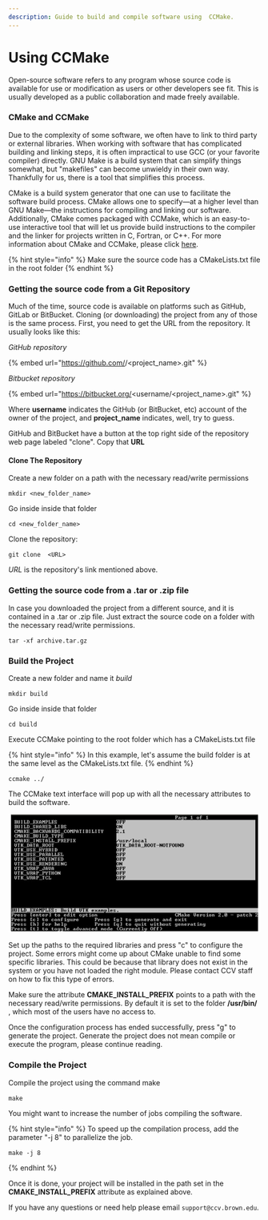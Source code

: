 ```yaml
---
description: Guide to build and compile software using  CCMake.
---
```


# Using CCMake

Open-source software refers to any program whose source code is available for use or modification as users or other developers see fit. This is usually developed as a public collaboration and made freely available.

### CMake and CCMake

Due to the complexity of some software, we often have to link to third party or external libraries. When working with software that has complicated building and linking steps, it is often impractical to use GCC (or your favorite compiler) directly. GNU Make is a build system that can simplify things somewhat, but "makefiles" can become unwieldy in their own way. Thankfully for us, there is a tool that simplifies this process.&#x20;

CMake is a build system generator that one can use to facilitate the software build process. CMake allows one to specify—at a higher level than GNU Make—the instructions for compiling and linking our software. Additionally, CMake comes packaged with CCMake, which is an easy-to-use interactive tool that  will let us  provide build instructions to the compiler and the linker for projects written in C, Fortran, or C++. For more information about CMake and CCMake, please click [here](https://cmake.org/).

{% hint style="info" %}
Make sure the source code  has a CMakeLists.txt file in the root folder
{% endhint %}

### Getting the source code from a Git Repository

Much of the time, source code is available on platforms such as  GitHub, GitLab or BitBucket. Cloning (or downloading) the project from any of those is the same process. First, you need to get the URL from the repository.  It usually looks like this:&#x20;

_GitHub repository_

{% embed url="https://github.com/<userrname>/<project_name>.git" %}

_Bitbucket repository_

{% embed url="https://bitbucket.org/<username/<project_name>.git" %}

Where **username** indicates the GitHub (or BitBucket, etc) account of the owner of the project, and **project\_name** indicates, well, try to guess.

GitHub and BitBucket have a button at the top right side of the repository web page labeled "clone". Copy that  **URL**

#### Clone The Repository

Create a new folder on a path with the necessary read/write permissions

```
mkdir <new_folder_name>
```

Go inside inside that folder

```
cd <new_folder_name>
```

Clone the repository:

```
git clone  <URL>
```

_URL_ is the repository's link mentioned above.

### Getting the source code from a .tar or .zip file

In case you downloaded the project from a different source, and it is contained in a .tar or .zip file. Just extract the source code on a folder with the necessary read/write permissions.&#x20;

```
tar -xf archive.tar.gz
```

### Build the Project

Create a new folder and name it _build_

```
mkdir build
```

Go inside inside that folder

```
cd build
```

Execute CCMake  pointing to the root folder which has a CMakeLists.txt file

{% hint style="info" %}
In this example, let's assume the build folder is at the same level as the CMakeLists.txt file.
{% endhint %}

```
ccmake ../
```

The CCMake text interface will pop up with all the necessary attributes to  build the software.

![](<../.gitbook/assets/image (1) (1) (1) (1).png>)

Set up the paths to the required libraries and press "c" to  configure the project. Some errors might come up about CMake unable to find some specific libraries. This could be because that library does not exist in the system or you have not loaded the right module. Please contact CCV staff on how to fix this type of errors.

Make sure the attribute **CMAKE\_INSTALL\_PREFIX** points to a path with the necessary read/write permissions. By default it is set to the folder **/usr/bin/** , which most of the users have no access to.

Once the configuration process has ended successfully, press "g" to generate the project. Generate the project does not mean compile or execute the program, please continue reading.

### Compile the Project

Compile the project using the command make

```
make
```

You might want to increase the number of jobs compiling the software.

{% hint style="info" %}
To speed up the compilation process, add the parameter "-j 8" to parallelize the job.



```
make -j 8
```
{% endhint %}

Once it  is done, your project will be installed in the path set in the **CMAKE\_INSTALL\_PREFIX** attribute  as explained above.

If you have any questions or need help please email `support@ccv.brown.edu`.







